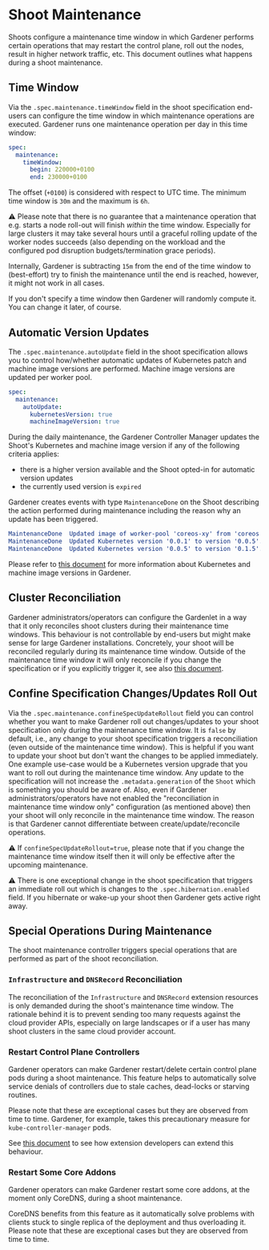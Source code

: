 # Shoot Maintenance

Shoots configure a maintenance time window in which Gardener performs certain operations that may restart the control plane, roll out the nodes, result in higher network traffic, etc.
This document outlines what happens during a shoot maintenance.

## Time Window

Via the `.spec.maintenance.timeWindow` field in the shoot specification end-users can configure the time window in which maintenance operations are executed.
Gardener runs one maintenance operation per day in this time window:

```yaml
spec:
  maintenance:
    timeWindow:
      begin: 220000+0100
      end: 230000+0100
```

The offset (`+0100`) is considered with respect to UTC time.
The minimum time window is `30m` and the maximum is `6h`.

⚠️ Please note that there is no guarantee that a maintenance operation that e.g. starts a node roll-out will finish *within* the time window.
Especially for large clusters it may take several hours until a graceful rolling update of the worker nodes succeeds (also depending on the workload and the configured pod disruption budgets/termination grace periods).

Internally, Gardener is subtracting `15m` from the end of the time window to (best-effort) try to finish the maintenance until the end is reached, however, it might not work in all cases.

If you don't specify a time window then Gardener will randomly compute it.
You can change it later, of course.

## Automatic Version Updates

The `.spec.maintenance.autoUpdate` field in the shoot specification allows you to control how/whether automatic updates of Kubernetes patch and machine image versions are performed.
Machine image versions are updated per worker pool.

```yaml
spec:
  maintenance:
    autoUpdate:
      kubernetesVersion: true
      machineImageVersion: true
```

During the daily maintenance, the Gardener Controller Manager updates the Shoot's Kubernetes and machine image version if any of the following criteria applies:

 - there is a higher version available and the Shoot opted-in for automatic version updates
 - the currently used version is `expired`

Gardener creates events with type `MaintenanceDone` on the Shoot describing the action performed during maintenance including the reason why an update has been triggered.

```yaml
MaintenanceDone  Updated image of worker-pool 'coreos-xy' from 'coreos' version 'xy' to version 'abc'. Reason: AutoUpdate of MachineImage configured.
MaintenanceDone  Updated Kubernetes version '0.0.1' to version '0.0.5'. This is an increase in the patch level. Reason: AutoUpdate of Kubernetes version configured.
MaintenanceDone  Updated Kubernetes version '0.0.5' to version '0.1.5'. This is an increase in the minor level. Reason: Kubernetes version expired - force update required.
```

Please refer to [this document](./shoot_versions.md) for more information about Kubernetes and machine image versions in Gardener.

## Cluster Reconciliation

Gardener administrators/operators can configure the Gardenlet in a way that it only reconciles shoot clusters during their maintenance time windows.
This behaviour is not controllable by end-users but might make sense for large Gardener installations.
Concretely, your shoot will be reconciled regularly during its maintenance time window.
Outside of the maintenance time window it will only reconcile if you change the specification or if you explicitly trigger it, see also [this document](shoot_operations.md).

## Confine Specification Changes/Updates Roll Out

Via the `.spec.maintenance.confineSpecUpdateRollout` field you can control whether you want to make Gardener roll out changes/updates to your shoot specification only during the maintenance time window.
It is `false` by default, i.e., any change to your shoot specification triggers a reconciliation (even outside of the maintenance time window).
This is helpful if you want to update your shoot but don't want the changes to be applied immediately. One example use-case would be a Kubernetes version upgrade that you want to roll out during the maintenance time window.
Any update to the specification will not increase the `.metadata.generation` of the `Shoot` which is something you should be aware of.
Also, even if Gardener administrators/operators have not enabled the "reconciliation in maintenance time window only" configuration (as mentioned above) then your shoot will only reconcile in the maintenance time window.
The reason is that Gardener cannot differentiate between create/update/reconcile operations.

⚠️  If `confineSpecUpdateRollout=true`, please note that if you change the maintenance time window itself then it will only be effective after the upcoming maintenance.

⚠️  There is one exceptional change in the shoot specification that triggers an immediate roll out which is changes to the `.spec.hibernation.enabled` field.
If you hibernate or wake-up your shoot then Gardener gets active right away.

## Special Operations During Maintenance

The shoot maintenance controller triggers special operations that are performed as part of the shoot reconciliation.

### `Infrastructure` and `DNSRecord` Reconciliation

The reconciliation of the `Infrastructure` and `DNSRecord` extension resources is only demanded during the shoot's maintenance time window.
The rationale behind it is to prevent sending too many requests against the cloud provider APIs, especially on large landscapes or if a user has many shoot clusters in the same cloud provider account.

### Restart Control Plane Controllers

Gardener operators can make Gardener restart/delete certain control plane pods during a shoot maintenance.
This feature helps to automatically solve service denials of controllers due to stale caches, dead-locks or starving routines.

Please note that these are exceptional cases but they are observed from time to time.
Gardener, for example, takes this precautionary measure for `kube-controller-manager` pods.

See [this document](../extensions/shoot-maintenance.md) to see how extension developers can extend this behaviour.

### Restart Some Core Addons

Gardener operators can make Gardener restart some core addons, at the moment only CoreDNS, during a shoot maintenance.

CoreDNS benefits from this feature as it automatically solve problems with clients stuck to single replica of the deployment and thus overloading it.
Please note that these are exceptional cases but they are observed from time to time.
